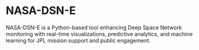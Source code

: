 # NASA-DSN-E
NASA-DSN-E is a Python-based tool enhancing Deep Space Network monitoring with real-time visualizations, predictive analytics, and machine learning for JPL mission support and public engagement.
